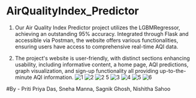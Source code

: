 
# AirQualityIndex_Predictor
1. Our Air Quality Index Predictor project utilizes the LGBMRegressor, achieving an outstanding 95% accuracy. Integrated through Flask and accessible via Postman, the website offers various functionalities, ensuring users have access to comprehensive real-time AQI data.

2. The project's website is user-friendly, with distinct sections enhancing usability, including informative content, a home page, AQI predictions, graph visualization, and sign-up functionality all providing up-to-the-minute AQI information.
![1](https://github.com/pritidas05/AirQualityIndex_Predictor/assets/98904766/22d43709-3b8f-40a8-b24f-6df36223f399)
![2](https://github.com/pritidas05/AirQualityIndex_Predictor/assets/98904766/d93bb1fd-5440-4269-957f-3bbb6c5b92ce)
![2 5](https://github.com/pritidas05/AirQualityIndex_Predictor/assets/98904766/dd548750-de23-4245-bf1a-311374453694)
![3](https://github.com/pritidas05/AirQualityIndex_Predictor/assets/98904766/82a55e62-ec50-428c-befb-d7f6b3bc107b)
![4](https://github.com/pritidas05/AirQualityIndex_Predictor/assets/98904766/b427fcaa-2b40-49fa-bf6e-a7f470b3f2b1)
![5](https://github.com/pritidas05/AirQualityIndex_Predictor/assets/98904766/b37c08f2-1382-40ea-b39d-04d44dd2a9db)
![6](https://github.com/pritidas05/AirQualityIndex_Predictor/assets/98904766/d13d5491-603a-4077-b4d2-e4aef6db46bd)

 #By - Priti Priya Das, Sneha Manna, Sagnik Ghosh, Nishitha Sahoo 
